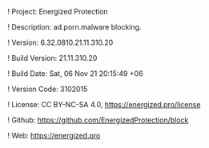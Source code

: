 ! Project: Energized Protection

! Description: ad.porn.malware blocking.

! Version: 6.32.0810.21.11.310.20

! Build Version: 21.11.310.20

! Build Date: Sat, 06 Nov 21 20:15:49 +06

! Version Code: 3102015

! License: CC BY-NC-SA 4.0, https://energized.pro/license

! Github: https://github.com/EnergizedProtection/block

! Web: https://energized.pro
